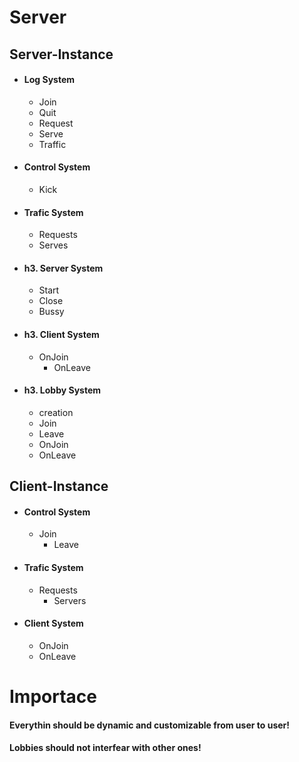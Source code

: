 # Server

## Server-Instance
  * #### Log System
    * Join
    * Quit
    * Request
    * Serve
    * Traffic
  * #### Control System
    * Kick
  * #### Trafic System
    * Requests
    * Serves
  * #### h3. Server System
    * Start
    * Close
    * Bussy
  * #### h3. Client System
    * OnJoin
      * OnLeave
  * #### h3. Lobby System
      * creation
      * Join
      * Leave
      * OnJoin
      * OnLeave

## Client-Instance
  * #### Control System
    * Join
      * Leave
  * #### Trafic System
    * Requests
      * Servers
  * #### Client System
    * OnJoin
    * OnLeave

# Importace

#### Everythin should be dynamic and customizable from user to user! 
#### Lobbies should not interfear with other ones!